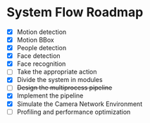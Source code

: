 
# System Flow Roadmap

- [x] Motion detection 
- [x] Motion BBox  
- [x] People detection
- [x] Face detection
- [x] Face recognition
- [ ] Take the appropriate action
- [x] Divide the system in modules
- [ ] ~~Design the multiprocess pipeline~~
- [x] Implement the pipeline
- [x] Simulate the Camera Network Environment
- [ ] Profiling and performance optimization
